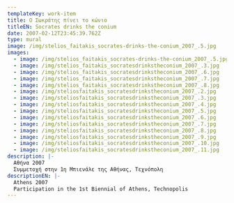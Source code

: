 ```yaml
---
templateKey: work-item
title: Ο Σωκράτης πίνει το κώνιο
titleEN: Socrates drinks the conium
date: 2007-02-12T23:45:39.762Z
type: mural
image: /img/stelios_faitakis_socrates-drinks-the-conium_2007_.5.jpg
images:
  - image: /img/stelios_faitakis_socrates-drinks-the-conium_2007_.5.jpg
  - image: /img/stelios_faitakis_socratesdrinkstheconium_2007_.3.jpg
  - image: /img/stelios_faitakis_socratesdrinkstheconium_2007_.6.jpg
  - image: /img/stelios_faitakis_socratesdrinkstheconium_2007_.7.jpg
  - image: /img/stelios_faitakis_socratesdrinkstheconium_2007_.8.jpg
  - image: /img/steliosfaitakis_socratesdrinkstheconium_2007_.2.jpg
  - image: /img/steliosfaitakis_socratesdrinkstheconium_2007_.3.jpg
  - image: /img/steliosfaitakis_socratesdrinkstheconium_2007_.4.jpg
  - image: /img/steliosfaitakis_socratesdrinkstheconium_2007_.5.jpg
  - image: /img/steliosfaitakis_socratesdrinkstheconium_2007_.6.jpg
  - image: /img/steliosfaitakis_socratesdrinkstheconium_2007_.7.jpg
  - image: /img/steliosfaitakis_socratesdrinkstheconium_2007_.8.jpg
  - image: /img/steliosfaitakis_socratesdrinkstheconium_2007_.9.jpg
  - image: /img/steliosfaitakis_socratesdrinkstheconium_2007_.10.jpg
  - image: /img/steliosfaitakis_socratesdrinkstheconium_2007_.11.jpg
description: |-
  Αθήνα 2007
  Συμμετοχή στην 1η Μπιενάλε της Αθήνας, Τεχνόπολη
descriptionEN: |-
  Athens 2007
  Participation in the 1st Biennial of Athens, Technopolis
---
```

